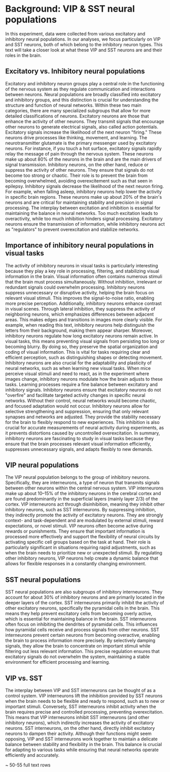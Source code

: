 # Background: VIP & SST neural populations
In this experiment, data were collected from various excitatory and inhibitory neural populations. In our analyses, we focus particularly on VIP and SST neurons, both
of which belong to the inhibitory neuron types. This text will take a closer look at what these VIP and SST neurons are and their roles in the brain.

## Excitatory vs. Inhibitory neural populations
Excitatory and inhibitory neuron groups play a central role in the functioning of the nervous system as they regulate communication and interactions between neurons.
Neural populations are broadly classified into excitatory and inhibitory groups, and this distinction is crucial for understanding the structure and function of neural
networks. Within these two main categories, there are many specialized subgroups that allow for more detailed classifications of neurons.
Excitatory neurons are those that enhance the activity of other neurons. They transmit signals that encourage other neurons to generate electrical signals, also called
action potentials. Excitatory signals increase the likelihood of the next neuron "firing." These neurons drive processes like thinking, movement, and learning. The
neurotransmitter glutamate is the primary messenger used by excitatory neurons. For instance, if you touch a hot surface, excitatory signals rapidly relay the message
of pain through the nervous system. These neurons make up about 80% of the neurons in the brain and are the main drivers of signal transmission.
Inhibitory neurons, on the other hand, reduce or suppress the activity of other neurons. They ensure that signals do not become too strong or chaotic. Their role is to
prevent the brain from becoming overwhelmed, avoiding overexcitement such as that seen in epilepsy. Inhibitory signals decrease the likelihood of the next neuron
firing. For example, when falling asleep, inhibitory neurons help lower the activity in specific brain regions. These neurons make up about 20% of the brain's neurons
and are critical for maintaining stability and precision in signal processing. 
The interplay between excitation and inhibition is essential for maintaining the balance in neural networks. Too much excitation leads to overactivity, while too much
inhibition hinders signal processing. Excitatory neurons ensure the transmission of information, while inhibitory neurons act as "regulators" to prevent overexcitation
and stabilize networks.

## Importance of inhibitory neural populations in visual tasks 
The activity of inhibitory neurons in visual tasks is particularly interesting because they play a key role in processing, filtering, and stabilizing visual information
in the brain. Visual information often contains numerous stimuli that the brain must process simultaneously. Without inhibition, irrelevant or redundant signals could
overwhelm processing. Inhibitory neurons suppress unnecessary or disruptive activity, helping the brain focus on relevant visual stimuli. This improves the
signal-to-noise ratio, enabling more precise perception. Additionally, inhibitory neurons enhance contrast in visual scenes. Through lateral inhibition, they suppress
the activity of neighboring neurons, which emphasizes differences between adjacent areas. This makes edges and transitions in images more clearly visible. For example,
when reading this text, inhibitory neurons help distinguish the letters from their background, making them appear sharper. Moreover, inhibitory neurons regulate how
long excitatory neurons remain active. In visual tasks, this means preventing visual signals from persisting too long or becoming blurry. By doing so, they preserve the
spatial organization and coding of visual information. This is vital for tasks requiring clear and efficient perception, such as distinguishing shapes or detecting
movement. Inhibitory neurons are also crucial for the adaptability and plasticity of neural networks, such as when learning new visual tasks. When mice perceive visual
stimuli and need to react, as in the experiment where images change, inhibitory neurons modulate how the brain adjusts to these tasks. Learning processes require a fine
balance between excitatory and inhibitory signals. Inhibitory neurons ensure that excitatory neurons do not "overfire" and facilitate targeted activity changes in
specific neural networks. Without their control, neural networks would become chaotic, and focused adaptation would not occur. Inhibitory neurons allow for selective
strengthening and suppression, ensuring that only relevant synapses and networks are adjusted. They provide the stability necessary for the brain to flexibly respond to
new experiences. This inhibition is also crucial for accurate measurements of neural activity during experiments, as it prevents distortions caused by uncontrolled
overexcitation. In summary, inhibitory neurons are fascinating to study in visual tasks because they ensure that the brain processes relevant visual information
efficiently, suppresses unnecessary signals, and adapts flexibly to new demands.

## VIP neural populations
The VIP neural population belongs to the group of inhibitory neurons. Specifically, they are interneurons, a type of neuron that transmits signals between other neurons
within the central nervous system. VIP interneurons make up about 10–15% of the inhibitory neurons in the cerebral cortex and are found predominantly in the superficial
layers (mainly layer 2/3) of the cortex. VIP interneurons act through disinhibition, meaning they inhibit other inhibitory neurons, such as SST interneurons. By
suppressing inhibition, they indirectly promote the activity of excitatory neurons. They are strongly context- and task-dependent and are modulated by external stimuli,
reward expectations, or novel stimuli. VIP neurons often become active during rewards or punishments. They ensure that important information is processed more
effectively and support the flexibility of neural circuits by activating specific cell groups based on the task at hand. Their role is particularly significant in
situations requiring rapid adjustments, such as when the brain needs to prioritize new or unexpected stimuli. By regulating other inhibitory neurons, VIP neurons help
create a dynamic balance that allows for flexible responses in a constantly changing environment.

## SST neural populations
SST neural populations are also subgroups of inhibitory interneurons. They account for about 30% of inhibitory neurons and are primarily located in the deeper layers of
the cortex. SST interneurons primarily inhibit the activity of other excitatory neurons, specifically the pyramidal cells in the brain. This means they help prevent
excitatory cells from becoming overly active, which is essential for maintaining balance in the brain. SST interneurons often focus on inhibiting the dendrites of
pyramidal cells. This influences how pyramidal cells receive and process signals from other neurons. SST interneurons prevent certain neurons from becoming overactive,
enabling the brain to process information more precisely. By selectively damping signals, they allow the brain to concentrate on important stimuli while filtering out
less relevant information. This precise regulation ensures that excitatory signals do not overwhelm the system, maintaining a stable environment for efficient
processing and learning.

## VIP vs. SST
The interplay between VIP and SST interneurons can be thought of as a control system. VIP interneurons lift the inhibition provided by SST neurons when the brain needs
to be flexible and ready to respond, such as to new or important stimuli. Conversely, SST interneurons inhibit activity when the brain requires precise and controlled
processing, preventing overexcitation. This means that VIP interneurons inhibit SST interneurons (and other inhibitory neurons), which indirectly increases the activity
of excitatory neurons. SST interneurons, on the other hand, directly inhibit excitatory neurons to dampen their activity. Although their functions might seem opposing,
VIP and SST interneurons work together to maintain a delicate balance between stability and flexibility in the brain. This balance is crucial for adapting to various
tasks while ensuring that neural networks operate efficiently and accurately.

~ 50-55 full text rows